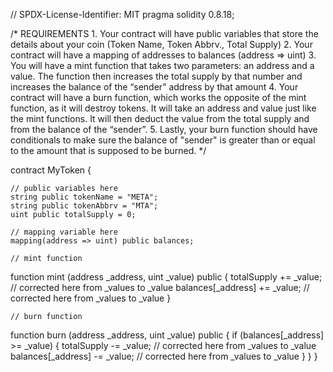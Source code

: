 // SPDX-License-Identifier: MIT
pragma solidity 0.8.18;

/*
       REQUIREMENTS
    1. Your contract will have public variables that store the details about your coin (Token Name, Token Abbrv., Total Supply)
    2. Your contract will have a mapping of addresses to balances (address => uint)
    3. You will have a mint function that takes two parameters: an address and a value. 
       The function then increases the total supply by that number and increases the balance 
       of the “sender” address by that amount
    4. Your contract will have a burn function, which works the opposite of the mint function, as it will destroy tokens. 
       It will take an address and value just like the mint functions. It will then deduct the value from the total supply 
       and from the balance of the “sender”.
    5. Lastly, your burn function should have conditionals to make sure the balance of "sender" is greater than or equal 
       to the amount that is supposed to be burned.
*/

contract MyToken {

    // public variables here
    string public tokenName = "META";
    string public tokenAbbrv = "MTA";
    uint public totalSupply = 0;

    // mapping variable here
    mapping(address => uint) public balances;

    // mint function
   function mint  (address _address, uint _value) public {
    totalSupply += _value; // corrected here from _values to _value
    balances[_address] += _value; // corrected here from _values to _value
    }

    // burn function
   function burn (address _address, uint _value) public {
    if (balances[_address] >= _value) {
    totalSupply -= _value; // corrected here from _values to _value
    balances[_address] -= _value; // corrected here from _values to _value
}
        }
}



